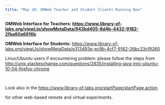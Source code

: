 ```yaml
---
title: "May 20: OMWeb Teacher and Student Clients Running Now"
---
```

**OMWeb Interface for Teachers: <https://www.library-of-labs.org/viewLlo/showMetaData/943bd405-8d4b-4432-9182-2fba60a6916b>**

**OMWeb Interface for Students:** <https://www.library-of-labs.org/viewLlo/showMetaData/e313493e-ec9b-4cf7-9182-26bc23cf9260>

Linux/Ubuntu users if encountering problem: please follow the steps from <http://unix.stackexchange.com/questions/2835/installing-java-into-ubuntu-10-04-firefox-chrome>

&nbsp;

Look also in the <https://www.library-of-labs.org/startPage/startPage.action>

for other web-based remote and virtual experiments.

&nbsp;
